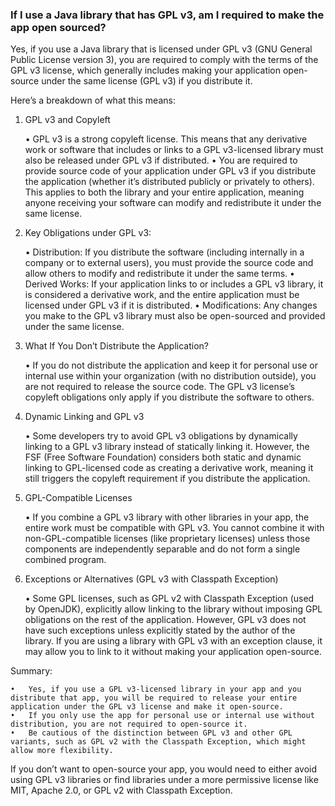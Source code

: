 ### If I use a Java library that has GPL v3, am I required to make the app open sourced?

Yes, if you use a Java library that is licensed under GPL v3 (GNU General Public License version 3), you are required to comply with the terms of the GPL v3 license, which generally includes making your application open-source under the same license (GPL v3) if you distribute it.

Here’s a breakdown of what this means:

1. GPL v3 and Copyleft

	•	GPL v3 is a strong copyleft license. This means that any derivative work or software that includes or links to a GPL v3-licensed library must also be released under GPL v3 if distributed.
	•	You are required to provide source code of your application under GPL v3 if you distribute the application (whether it’s distributed publicly or privately to others). This applies to both the library and your entire application, meaning anyone receiving your software can modify and redistribute it under the same license.

2. Key Obligations under GPL v3:

	•	Distribution: If you distribute the software (including internally in a company or to external users), you must provide the source code and allow others to modify and redistribute it under the same terms.
	•	Derived Works: If your application links to or includes a GPL v3 library, it is considered a derivative work, and the entire application must be licensed under GPL v3 if it is distributed.
	•	Modifications: Any changes you make to the GPL v3 library must also be open-sourced and provided under the same license.

3. What If You Don’t Distribute the Application?

	•	If you do not distribute the application and keep it for personal use or internal use within your organization (with no distribution outside), you are not required to release the source code. The GPL v3 license’s copyleft obligations only apply if you distribute the software to others.

4. Dynamic Linking and GPL v3

	•	Some developers try to avoid GPL v3 obligations by dynamically linking to a GPL v3 library instead of statically linking it. However, the FSF (Free Software Foundation) considers both static and dynamic linking to GPL-licensed code as creating a derivative work, meaning it still triggers the copyleft requirement if you distribute the application.

5. GPL-Compatible Licenses

	•	If you combine a GPL v3 library with other libraries in your app, the entire work must be compatible with GPL v3. You cannot combine it with non-GPL-compatible licenses (like proprietary licenses) unless those components are independently separable and do not form a single combined program.

6. Exceptions or Alternatives (GPL v3 with Classpath Exception)

	•	Some GPL licenses, such as GPL v2 with Classpath Exception (used by OpenJDK), explicitly allow linking to the library without imposing GPL obligations on the rest of the application. However, GPL v3 does not have such exceptions unless explicitly stated by the author of the library. If you are using a library with GPL v3 with an exception clause, it may allow you to link to it without making your application open-source.

Summary:

	•	Yes, if you use a GPL v3-licensed library in your app and you distribute that app, you will be required to release your entire application under the GPL v3 license and make it open-source.
	•	If you only use the app for personal use or internal use without distribution, you are not required to open-source it.
	•	Be cautious of the distinction between GPL v3 and other GPL variants, such as GPL v2 with the Classpath Exception, which might allow more flexibility.

If you don’t want to open-source your app, you would need to either avoid using GPL v3 libraries or find libraries under a more permissive license like MIT, Apache 2.0, or GPL v2 with Classpath Exception.
